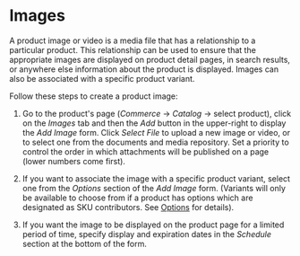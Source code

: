 # Images [](id=images)

A product image or video is a media file that has a relationship to a particular
product. This relationship can be used to ensure that the appropriate images are
displayed on product detail pages, in search results, or anywhere else
information about the product is displayed. Images can also be associated with
a specific product variant.

Follow these steps to create a product image:

1. Go to the product's page (*Commerce* &rarr; *Catalog* &rarr; select product),
   click on the *Images* tab and then the *Add* button in the upper-right to
   display the *Add Image* form. Click *Select File* to upload a new image or
   video, or to select one from the documents and media repository. Set
   a priority to control the order in which attachments will be published on
   a page (lower numbers come first).

2. If you want to associate the image with a specific product variant, select
   one from the *Options* section of the *Add Image* form. (Variants will only
   be available to choose from if a product has options which are designated as
   SKU contributors. See 
   [Options](/web/emporio/documentation/-/knowledge_base/1-0/options)
   for details).

3. If you want the image to be displayed on the product page for a limited
   period of time, specify display and expiration dates in the *Schedule*
   section at the bottom of the form.
